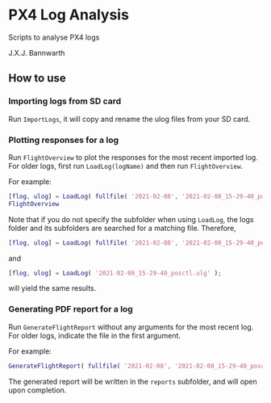 # PX4 Log Analysis

Scripts to analyse PX4 logs

J.X.J. Bannwarth

## How to use

### Importing logs from SD card

Run `ImportLogs`, it will copy and rename the ulog files from your SD card.

### Plotting responses for a log

Run `FlightOverview` to plot the responses for the most recent imported log.
For older logs, first run `LoadLog(logName)` and then run `FlightOverview`.

For example:

```matlab
[flog, ulog] = LoadLog( fullfile( '2021-02-08', '2021-02-08_15-29-40_posctl.ulg' ) );
FlightOverview
```

Note that if you do not specify the subfolder when using `LoadLog`, the
logs folder and its subfolders are searched for a matching file. Therefore,

```matlab
[flog, ulog] = LoadLog( fullfile( '2021-02-08', '2021-02-08_15-29-40_posctl.ulg' ) );
```

and

```matlab
[flog, ulog] = LoadLog( '2021-02-08_15-29-40_posctl.ulg' );
```

will yield the same results.

### Generating PDF report for a log

Run `GenerateFlightReport` without any arguments for the most recent log.
For older logs, indicate the file in the first argument.

For example:

```matlab
GenerateFlightReport( fullfile( '2021-02-08', '2021-02-08_15-29-40_posctl.ulg' ) )
```

The generated report will be written in the `reports` subfolder, and will
open upon completion.